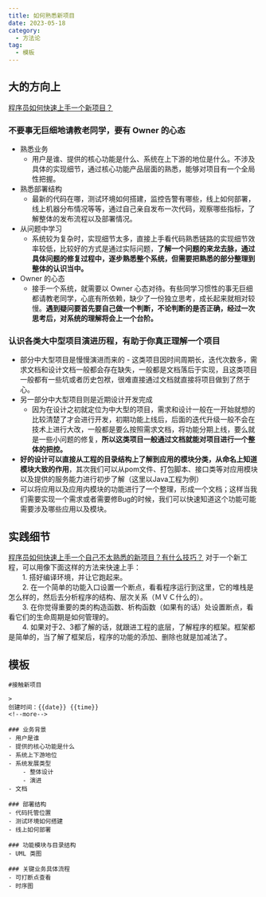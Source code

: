 ```yaml
---
title: 如何熟悉新项目
date: 2023-05-18
category:
  - 方法论
tag:
  - 模板
---
```


## 大的方向上
[程序员如何快速上手一个新项目？](https://baijiahao.baidu.com/s?id=1712306698362265893&wfr=spider&for=pc)
### 不要事无巨细地请教老同学，要有 Owner 的心态
- 熟悉业务
	- 用户是谁、提供的核心功能是什么、系统在上下游的地位是什么。不涉及具体的实现细节，通过核心功能产品层面的熟悉，能够对项目有一个全局性把握。
- 熟悉部署结构
	- 最新的代码在哪，测试环境如何搭建，监控告警有哪些，线上如何部署，线上机器分布情况等等，通过自己亲自发布一次代码，观察哪些指标，了解整体的发布流程以及部署情况。
- 从问题中学习
	- 系统较为复杂时，实现细节太多，直接上手看代码熟悉链路的实现细节效率较低，比较好的方式是通过实际问题，**了解一个问题的来龙去脉，通过具体问题的修复过程中，逐步熟悉整个系统，但需要把熟悉的部分整理到整体的认识当中。**
- Owner 的心态
	- 接手一个系统，就需要以 Owner 心态对待。有些同学习惯性的事无巨细都请教老同学，心底有所依赖，缺少了一份独立思考，成长起来就相对较慢。**遇到疑问要首先要自己做一个判断，不论判断的是否正确，经过一次思考后，对系统的理解将会上一个台阶。**
### 认识各类大中型项目演进历程，有助于你真正理解一个项目
- 部分中大型项目是慢慢演进而来的
		- 这类项目因时间周期长，迭代次数多，需求文档和设计文档一般都会存在缺失，一般都是文档落后于实现，且这类项目一般都有一些坑或者历史包袱，很难直接通过文档就直接将项目做到了然于心。
- 另一部分中大型项目则是近期设计开发完成
	- 因为在设计之初就定位为中大型的项目，需求和设计一般在一开始就想的比较清楚了才会进行开发，初期功能上线后，后面的迭代升级一般不会在技术上进行大改，一般都是要么按照需求文档，将功能分期上线，要么就是一些小问题的修复，**所以这类项目一般通过文档就能对项目进行一个整体的把控。**
- **好的设计可以直接从工程的目录结构上了解到应用的模块分类，从命名上知道模块大致的作用**，其次我们可以从pom文件、打包脚本、接口类等对应用模块以及提供的服务能力进行初步了解（这里以Java工程为例）
- 可以将应用以及应用内模块的功能进行了一个整理，形成一个文档；这样当我们需要实现一个需求或者需要修Bug的时候，我们可以快速知道这个功能可能需要涉及哪些应用以及模块。
## 实践细节
[程序员如何快速上手一个自己不太熟悉的新项目？有什么技巧？](https://blog.csdn.net/Andrewniu/article/details/78932028)
对于一个新工程，可以用像下面这样的方法来快速上手：  
　　1. 搭好编译环境，并让它跑起来。  
　　2. 在一个简单的功能入口设置一个断点，看看程序运行到这里，它的堆栈是怎么样的，然后去分析程序的结构、层次关系（ＭＶＣ什么的）。  
　　3. 在你觉得重要的类的构造函数、析构函数（如果有的话）处设置断点，看看它们的生命周期是如何管理的。  
　　4. 如果对于2、3都了解的话，就跟进工程的底层，了解程序的框架。框架都是简单的，当了解了框架后，程序的功能的添加、删除也就是加减法了。

## 模板

```
#接触新项目

> 
创建时间：{{date}} {{time}} 
<!--more-->

### 业务背景
- 用户是谁
- 提供的核心功能是什么
- 系统上下游地位
- 系统发展类型
	- 整体设计
	- 演进
- 文档

### 部署结构
- 代码托管位置
- 测试环境如何搭建
- 线上如何部署

### 功能模块与目录结构
- UML 类图

### 关键业务具体流程
- 可打断点查看
- 时序图
```